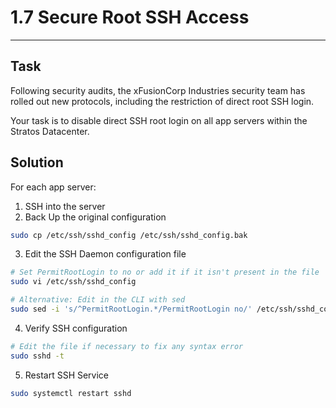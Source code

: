 # 1.7 Secure Root SSH Access
---
## Task
Following security audits, the xFusionCorp Industries security team has rolled out new protocols, including the restriction of direct root SSH login.  
  
Your task is to disable direct SSH root login on all app servers within the Stratos Datacenter.
## Solution
For each app server:  
  
1. SSH into the server
2. Back Up the original configuration
```bash
sudo cp /etc/ssh/sshd_config /etc/ssh/sshd_config.bak
```
3. Edit the SSH Daemon configuration file
```bash
# Set PermitRootLogin to no or add it if it isn't present in the file
sudo vi /etc/ssh/sshd_config

# Alternative: Edit in the CLI with sed
sudo sed -i 's/^PermitRootLogin.*/PermitRootLogin no/' /etc/ssh/sshd_config
```
4. Verify SSH configuration
```bash
# Edit the file if necessary to fix any syntax error
sudo sshd -t
```
5. Restart SSH Service
```bash
sudo systemctl restart sshd
```
